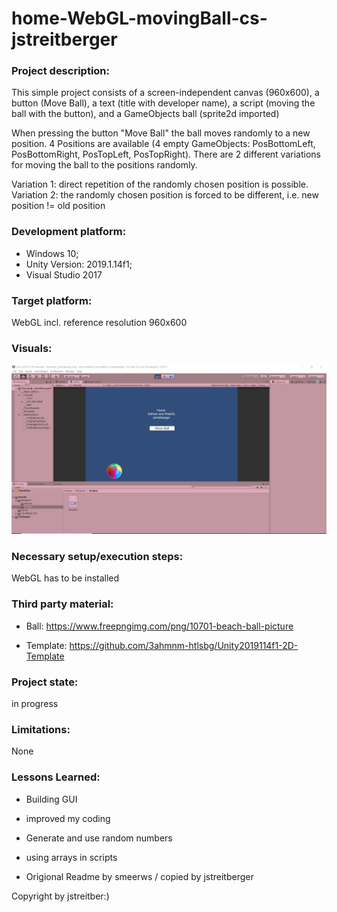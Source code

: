 # home-WebGL-movingBall-cs-jstreitberger

### Project description: 
This simple project consists of a screen-independent canvas (960x600), a button (Move Ball), a text (title with developer name), a script (moving the ball with the button), and a GameObjects ball (sprite2d imported)

When pressing the button "Move Ball" the ball moves randomly to a new position. 4 Positions are available (4 empty GameObjects: PosBottomLeft, PosBottomRight, PosTopLeft, PosTopRight). There are 2 different variations for moving the ball to the positions randomly.

Variation 1: direct repetition of the randomly chosen position is possible.
Variation 2: the randomly chosen position is forced to be different, i.e. new position != old position

### Development platform: 
+ Windows 10;
+ Unity Version: 2019.1.14f1;
+ Visual Studio 2017

### Target platform:
WebGL incl. reference resolution 960x600

### Visuals: 
<div>
    <img src="Screenshots/home-WebGL-movingBall-cs-jstreitberger.JPG">
</div>

### Necessary setup/execution steps: 
WebGL has to be installed

### Third party material: 
+ Ball: https://www.freepngimg.com/png/10701-beach-ball-picture

+ Template: https://github.com/3ahmnm-htlsbg/Unity2019114f1-2D-Template

### Project state: 
in progress

### Limitations:
None

### Lessons Learned: 
+ Building GUI
+ improved my coding
+ Generate and use random numbers
+ using arrays in scripts


+ Origional Readme by smeerws / copied by jstreitberger

Copyright by jstreitber:)